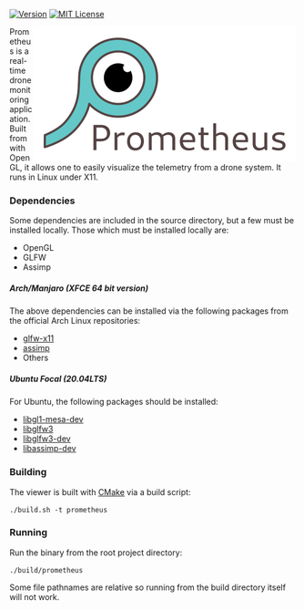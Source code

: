 [![Version][version-badge]](version-url)
[![MIT License][license-badge]](LICENSE.md)

<img alt="Prometheus Logo" style="float: right;" src="assets/logos/logo_with_text.png">

Prometheus is a real-time drone monitoring application. Built from with OpenGL,
it allows one to easily visualize the telemetry from a drone system. It runs in
Linux under X11.

### Dependencies

Some dependencies are included in the source directory, but a few must be
installed locally. Those which must be installed locally are:

* OpenGL
* GLFW
* Assimp

##### Arch/Manjaro (XFCE 64 bit version)

The above dependencies can be installed via the following packages from the
official Arch Linux repositories:

* [glfw-x11](https://www.archlinux.org/packages/community/x86_64/glfw-x11/)
* [assimp](https://www.archlinux.org/packages/extra/x86_64/assimp/)
* Others

##### Ubuntu Focal (20.04LTS)

For Ubuntu, the following packages should be installed:

* [libgl1-mesa-dev](https://packages.ubuntu.com/focal/libgl1-mesa-dev)
* [libglfw3](https://packages.ubuntu.com/focal/libglfw3)
* [libglfw3-dev](https://packages.ubuntu.com/focal/libglfw3-dev)
* [libassimp-dev](https://packages.ubuntu.com/xenial/libassimp-dev)

### Building

The viewer is built with [CMake](https://cmake.org/) via a build script:

```
./build.sh -t prometheus
```

### Running

Run the binary from the root project directory:

```
./build/prometheus
```

Some file pathnames are relative so running from the build directory itself will
not work.

[version-badge]: https://img.shields.io/github/release/jdtaylor7/drone_viewer/all.svg
[version-url]: https://github.com/jdtaylor7/drone_viewer/releases/latest
[license-badge]: https://img.shields.io/badge/license-MIT-007EC7.svg
